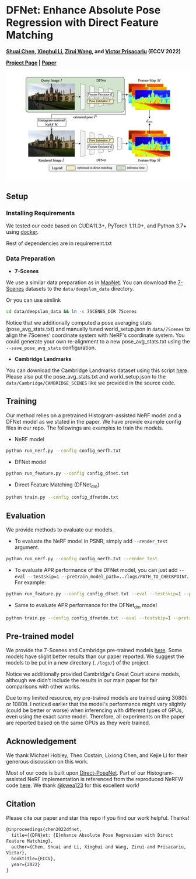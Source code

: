 # DFNet: Enhance Absolute Pose Regression with Direct Feature Matching

**[Shuai Chen](https://scholar.google.com/citations?user=c0xTh_YAAAAJ&hl=en), [Xinghui Li](https://scholar.google.com/citations?user=XLlgbBoAAAAJ&hl=en), [Zirui Wang](https://scholar.google.com/citations?user=zCBKqa8AAAAJ&hl=en), and [Victor Prisacariu](https://scholar.google.com/citations?user=GmWA-LoAAAAJ&hl=en) (ECCV 2022)**

**[Project Page](https://dfnet.active.vision) | [Paper](https://arxiv.org/abs/2204.00559)**

[![DFNet](imgs/DFNet.png)](https://arxiv.org/abs/2204.00559)

## Setup
### Installing Requirements
We tested our code based on CUDA11.3+, PyTorch 1.11.0+, and Python 3.7+ using [docker](https://docs.docker.com/engine/install/ubuntu/).

Rest of dependencies are in requirement.txt

### Data Preparation
- **7-Scenes**

We use a similar data preparation as in [MapNet](https://github.com/NVlabs/geomapnet). You can download the [7-Scenes](https://www.microsoft.com/en-us/research/project/rgb-d-dataset-7-scenes/) datasets to the `data/deepslam_data` directory.

Or you can use simlink

```sh
cd data/deepslam_data && ln -s 7SCENES_DIR 7Scenes
```

Notice that we additionally computed a pose averaging stats (pose_avg_stats.txt) and manually tuned world_setup.json in `data/7Scenes` to align the 7Scenes' coordinate system with NeRF's coordinate system. You could generate your own re-alignment to a new pose_avg_stats.txt using the `--save_pose_avg_stats` configuration.

- **Cambridge Landmarks**

You can download the Cambridge Landmarks dataset using this script [here](https://github.com/vislearn/dsacstar/blob/master/datasets/setup_cambridge.py). Please also put the pose_avg_stats.txt and world_setup.json to the `data/Cambridge/CAMBRIDGE_SCENES` like we provided in the source code.

## Training

Our method relies on a pretrained Histogram-assisted NeRF model and a DFNet model as we stated in the paper. We have provide example config files in our repo. The followings are examples to train the models.

- NeRF model

```sh
python run_nerf.py --config config_nerfh.txt
```

- DFNet model

```sh
python run_feature.py --config config_dfnet.txt
```

- Direct Feature Matching (DFNet<sub>dm</sub>)

```sh
python train.py --config config_dfnetdm.txt
```

## Evaluation
We provide methods to evaluate our models.
- To evaluate the NeRF model in PSNR, simply add `--render_test` argument.

```sh
python run_nerf.py --config config_nerfh.txt --render_test
```

- To evaluate APR performance of the DFNet model, you can just add `--eval --testskip=1 --pretrain_model_path=../logs/PATH_TO_CHECKPOINT`. For example:

```sh
python run_feature.py --config config_dfnet.txt --eval --testskip=1 --pretrain_model_path=../logs/heads/dfnet/checkpoint.pt
```

- Same to evaluate APR performance for the DFNet<sub>dm</sub> model

```sh
python train.py --config config_dfnetdm.txt --eval --testskip=1 --pretrain_model_path=../logs/heads/dfnetdm/checkpoint.pt
```

## Pre-trained model
We provide the 7-Scenes and Cambridge pre-trained models [here](https://www.robots.ox.ac.uk/~shuaic/DFNet2022/pretrain_models.tar.gz). Some models have slight better results than our paper reported. We suggest the models to be put in a new directory (`./logs/`) of the project.

Notice we additionally provided Cambridge's Great Court scene models, although we didn't include the results in our main paper for fair comparisons with other works. 

Due to my limited resource, my pre-trained models are trained using 3080ti or 1080ti. I noticed earlier that the model's performance might vary slightly (could be better or worse) when inferencing with different types of GPUs, even using the exact same model. Therefore, all experiments on the paper are reported based on the same GPUs as they were trained.

## Acknowledgement
We thank Michael Hobley, Theo Costain, Lixiong Chen, and Kejie Li for their generous discussion on this work.

Most of our code is built upon [Direct-PoseNet](https://github.com/ActiveVisionLab/direct-posenet). Part of our Histogram-assisted NeRF implementation is referenced from the reproduced NeRFW code [here](https://github.com/kwea123/nerf_pl/tree/nerfw). We thank [@kwea123](https://github.com/kwea123) for this excellent work!

## Citation
Please cite our paper and star this repo if you find our work helpful. Thanks!
```
@inproceedings{chen2022dfnet,
  title={{DFN}et: {E}nhance Absolute Pose Regression with Direct Feature Matching},
  author={Chen, Shuai and Li, Xinghui and Wang, Zirui and Prisacariu, Victor},
  booktitle={ECCV},
  year={2022}
}
```
